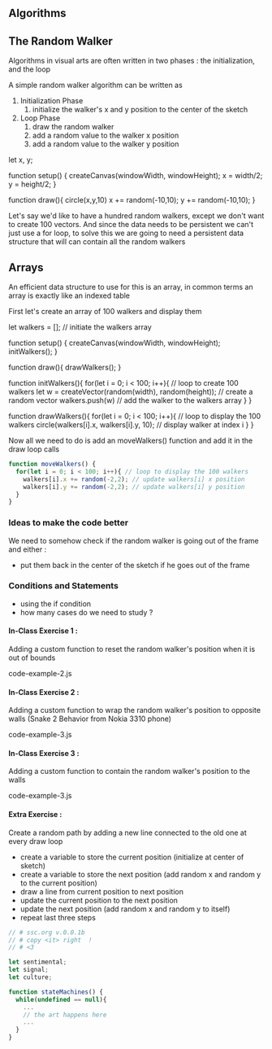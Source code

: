 ## Algorithms

## The Random Walker

Algorithms in visual arts are often written in two phases : the initialization, and the loop

A simple random walker algorithm can be written as

1. Initialization Phase
    1. initialize the walker's x and y position to the center of the sketch
2. Loop Phase
    1. draw the random walker
    2. add a random value to the walker x position
    3. add a random value to the walker y position

<tiny-code>
let x, y;

function setup() {
  createCanvas(windowWidth, windowHeight);
  x = width/2;
  y = height/2;
}

function draw(){
  circle(x,y,10)
  x += random(-10,10);
  y += random(-10,10);
}

</tiny-code>


Let's say we'd like to have a hundred random walkers, except we don't want to create 100 vectors.
And since the data needs to be persistent we can't just use a for loop, to solve this we are going to need a persistent data structure
that will can contain all the random walkers

## Arrays

An efficient data structure to use for this is an array, in common terms an array is exactly like an indexed table

First let's create an array of 100 walkers and display them

<tiny-code>
let walkers = []; // initiate the walkers array

function setup() {
  createCanvas(windowWidth, windowHeight);
  initWalkers();
}

function draw(){
  drawWalkers();
}

function initWalkers(){
  for(let i = 0; i < 100; i++){ // loop to create 100 walkers
    let w = createVector(random(width), random(height)); // create a random vector
    walkers.push(w) // add the walker to the walkers array
  }
}

function drawWalkers(){
  for(let i = 0; i < 100; i++){ // loop to display the 100 walkers
    circle(walkers[i].x, walkers[i].y, 10); // display walker at index i
  }
}

</tiny-code>

Now all we need to do is add an moveWalkers() function and add it in the draw loop calls

```js
function moveWalkers() {
  for(let i = 0; i < 100; i++){ // loop to display the 100 walkers
    walkers[i].x += random(-2,2); // update walkers[i] x position
    walkers[i].y += random(-2,2); // update walkers[i] y position
  }
}
```

### Ideas to make the code better

We need to somehow check if the random walker is going out of the frame and either :
- put them back in the center of the sketch if he goes out of the frame

### Conditions and Statements

- using the if condition
- how many cases do we need to study ?

#### In-Class Exercise 1 :

Adding a custom function to reset the random walker's position when it is out of bounds

code-example-2.js

#### In-Class Exercise 2 :

Adding a custom function to wrap the random walker's position to opposite walls (Snake 2 Behavior from Nokia 3310 phone)

code-example-3.js

#### In-Class Exercise 3 :

Adding a custom function to contain the random walker's position to the walls

code-example-3.js

#### Extra Exercise :

Create a random path by adding a new line connected to the old one at every draw loop

- create a variable to store the current position (initialize at center of sketch)
- create a variable to store the next position (add random x and random y to the current position)
- draw a line from current position to next position
- update the current position to the next position
- update the next position (add random x and random y to itself)
- repeat last three steps


```js
// # ssc.org v.0.0.1b
// # copy <it> right  !
// # <3

let sentimental;
let signal;
let culture;

function stateMachines() {
  while(undefined == null){
    ...
    // the art happens here
    ...
  }
}
```
